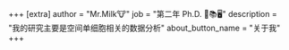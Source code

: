 +++
[extra]
author = "Mr.Milk🐮"
job = "第二年 Ph.D. 🧐📚🖥"
description = "我的研究主要是空间单细胞相关的数据分析"
about_button_name = "关于我"
+++